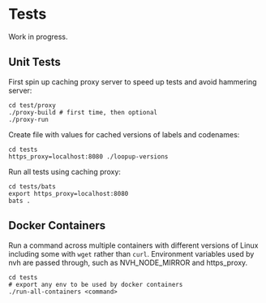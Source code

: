 # Tests

Work in progress.

## Unit Tests

First spin up caching proxy server to speed up tests and avoid hammering server:

    cd test/proxy
    ./proxy-build # first time, then optional
    ./proxy-run

Create file with values for cached versions of labels and codenames:

    cd tests
    https_proxy=localhost:8080 ./loopup-versions

Run all tests using caching proxy:

    cd tests/bats
    export https_proxy=localhost:8080
    bats .

## Docker Containers

Run a command across multiple containers with different versions of Linux including some with `wget` rather than `curl`.
Environment variables used by nvh are passed through, such as NVH_NODE_MIRROR and https_proxy.

    cd tests
    # export any env to be used by docker containers
    ./run-all-containers <command>
